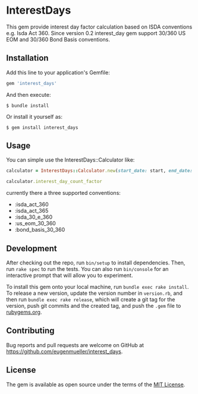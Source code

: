 # InterestDays

This gem provide interest day factor calculation based on ISDA conventions e.g. Isda Act 360.
Since version 0.2 interest_day gem support 30/360 US EOM and 30/360 Bond Basis conventions. 

## Installation

Add this line to your application's Gemfile:

```ruby
gem 'interest_days'
```

And then execute:

    $ bundle install

Or install it yourself as:

    $ gem install interest_days

## Usage

You can simple use the InterestDays::Calculator like:

```ruby
calculator = InterestDays::Calculator.new(start_date: start, end_date: end, strategy: :isda_act_360)

calculator.interest_day_count_factor
```

currently there a three supported conventions:
- :isda_act_360
- :isda_act_365
- :isda_30_e_360
- :us_eom_30_360
- :bond_basis_30_360


## Development

After checking out the repo, run `bin/setup` to install dependencies. Then, run `rake spec` to run the tests. You can also run `bin/console` for an interactive prompt that will allow you to experiment.

To install this gem onto your local machine, run `bundle exec rake install`. To release a new version, update the version number in `version.rb`, and then run `bundle exec rake release`, which will create a git tag for the version, push git commits and the created tag, and push the `.gem` file to [rubygems.org](https://rubygems.org).

## Contributing

Bug reports and pull requests are welcome on GitHub at https://github.com/eugenmueller/interest_days.

## License

The gem is available as open source under the terms of the [MIT License](https://opensource.org/licenses/MIT).
